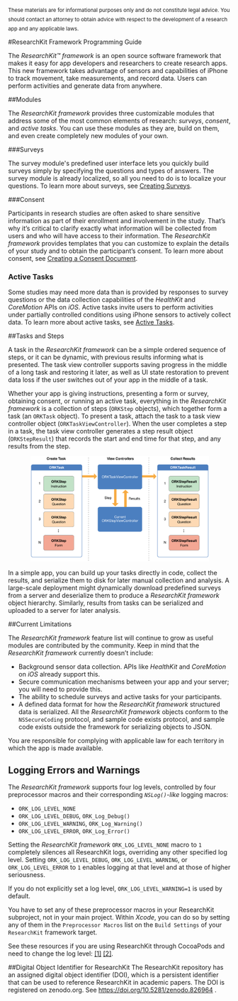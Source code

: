 # 
<sub>These materials are for informational purposes only and do not constitute legal advice. You should contact an attorney to obtain advice with respect to the development of a research app and any applicable laws.</sub>

#ResearchKit Framework Programming Guide

The *ResearchKit™ framework* is an open source software framework that makes it easy for app
developers and researchers to create research apps. This new framework takes advantage of sensors
and capabilities of iPhone to track movement, take measurements, and record data. Users can perform
activities and generate data from anywhere.

##Modules

The *ResearchKit framework* provides three customizable modules that address some of  the most
common elements of research: *surveys*, *consent*, and *active tasks*. You can use these modules as they
are, build on them, and even create completely new modules of your own.

###Surveys

The survey module's predefined user interface lets you quickly build surveys simply by specifying
the questions and types of answers. The survey module is already localized, so all you need to do is
to localize your questions. To learn more about surveys, see
[Creating Surveys](CreatingSurveys-template).

###Consent

Participants in research studies are often asked to share sensitive information as part of their
enrollment and involvement in the study. That’s why it’s critical to clarify exactly what
information will be collected from users and who will have access to their information. The
*ResearchKit framework* provides templates that you can customize to explain the details of your
study and to obtain the participant’s consent. To learn more about consent, see
[Creating a Consent Document](InformedConsent-template).

### Active Tasks
Some studies may need more data than is provided by responses to survey questions or the data
collection capabilities of the *HealthKit* and *CoreMotion* APIs on *iOS*. Active tasks invite users
to perform activities under partially controlled conditions using iPhone sensors to actively collect
data. To learn more about active tasks, see [Active Tasks](ActiveTasks-template).

##Tasks and Steps

A task in the *ResearchKit framework* can be a simple ordered sequence of steps, or it can be
dynamic, with previous results informing what is presented. The task view controller supports saving
progress in the middle of a long task and restoring it later, as well as UI state restoration to
prevent data loss if the user switches out of your app in the middle of a task.

Whether your app is giving instructions, presenting a form or survey, obtaining consent, or running
an active task, everything in the *ResearchKit framework* is a collection of steps
(`ORKStep` objects), which together form a task (an `ORKTask` object). To present a task, attach the
task to a task view controller object (`ORKTaskViewController`). When the user completes a step in a
task, the task view controller generates a step result object (`ORKStepResult`) that records the
start and end time for that step, and any results from the step.

<center><img src="overview.png" width="80%" alt="ResearchKit framework Overview"/></center>

In a simple app, you can build up your tasks directly in code, collect the results, and serialize
them to disk for later manual collection and analysis. A large-scale deployment might dynamically
download predefined surveys from a server and deserialize them to produce a *ResearchKit framework*
object hierarchy. Similarly, results from tasks can be serialized and uploaded to a server for later
analysis.

##Current Limitations

The *ResearchKit framework* feature list will continue to grow as useful modules are contributed by
the community.  Keep in mind that the *ResearchKit framework* currently doesn’t include:

* Background sensor data collection. APIs like *HealthKit* and *CoreMotion* on *iOS* already support
    this.
* Secure communication mechanisms between your app and your server; you will need to provide this.
* The ability to schedule surveys and active tasks for your participants.
* A defined data format for how the *ResearchKit framework* structured data is serialized. All the
    *ResearchKit framework* objects conform to the `NSSecureCoding` protocol, and sample code exists
  protocol, and sample code exists outside the framework for
  serializing objects to JSON.

You are responsible for complying with applicable law for each
territory in which the app is made available.

## Logging Errors and Warnings

The *ResearchKit framework* supports four log levels, controlled by four preprocessor macros and their corresponding *`NSLog()`-like* logging macros:
* `ORK_LOG_LEVEL_NONE`
* `ORK_LOG_LEVEL_DEBUG`, `ORK_Log_Debug()`
* `ORK_LOG_LEVEL_WARNING`, `ORK_Log_Warning()`
* `ORK_LOG_LEVEL_ERROR`, `ORK_Log_Error()`

Setting the *ResearchKit framework* `ORK_LOG_LEVEL_NONE` macro to `1` completely silences all ResearchKit logs, overriding any other specified log level. Setting `ORK_LOG_LEVEL_DEBUG`, `ORK_LOG_LEVEL_WARNING`, or `ORK_LOG_LEVEL_ERROR` to `1` enables logging at that level and at those of higher seriousness.

If you do not explicitly set a log level, `ORK_LOG_LEVEL_WARNING=1` is used by default.

You have to set any of these preprocessor macros in your ResearchKit subproject, not in your main project. Within *Xcode*, you can do so by setting any of them in the `Preprocessor Macros` list on the `Build Settings` of your `ResearchKit` framework target.

See these resources if you are using ResearchKit through CocoaPods and need to change the log level: [[1]](http://stackoverflow.com/a/30038120/269753) [[2]](http://www.mokacoding.com/blog/cocoapods-and-custom-build-configurations/).

##Digital Object Identifier for ResearchKit
The ResearchKit repository has an assigned digital object identifier (DOI), which is a persistent identifier that can be used to reference ResearchKit in academic papers. The DOI is registered on zenodo.org.  See  https://doi.org/10.5281/zenodo.826964 .
